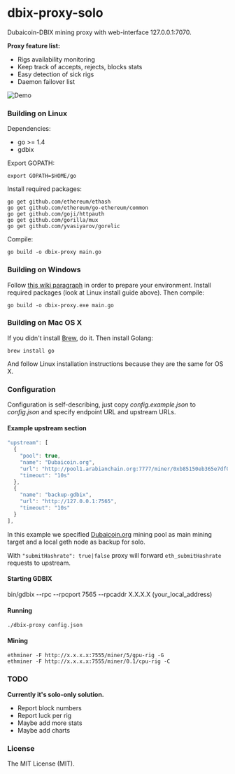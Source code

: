 # dbix-proxy-solo

Dubaicoin-DBIX mining proxy with web-interface 127.0.0.1:7070.

**Proxy feature list:**

* Rigs availability monitoring
* Keep track of accepts, rejects, blocks stats
* Easy detection of sick rigs
* Daemon failover list

![Demo](https://raw.githubusercontent.com/sanja18/dbix-proxy-solo/master/proxy.png)

### Building on Linux

Dependencies:

  * go >= 1.4
  * gdbix

Export GOPATH:

    export GOPATH=$HOME/go

Install required packages:

    go get github.com/ethereum/ethash
    go get github.com/ethereum/go-ethereum/common
    go get github.com/goji/httpauth
    go get github.com/gorilla/mux
    go get github.com/yvasiyarov/gorelic

Compile:

    go build -o dbix-proxy main.go

### Building on Windows

Follow [this wiki paragraph](https://github.com/ethereum/go-ethereum/wiki/Installation-instructions-for-Windows#building-from-source) in order to prepare your environment.
Install required packages (look at Linux install guide above). Then compile:

    go build -o dbix-proxy.exe main.go

### Building on Mac OS X

If you didn't install [Brew](http://brew.sh/), do it. Then install Golang:

    brew install go

And follow Linux installation instructions because they are the same for OS X.

### Configuration

Configuration is self-describing, just copy *config.example.json* to *config.json* and specify endpoint URL and upstream URLs.

#### Example upstream section

```javascript
"upstream": [
  {
    "pool": true,
    "name": "Dubaicoin.org",
    "url": "http://pool1.arabianchain.org:7777/miner/0xb85150eb365e7df0941f0cf08235f987ba91506a/proxy",
    "timeout": "10s"
  },
  {
    "name": "backup-gdbix",
    "url": "http://127.0.0.1:7565",
    "timeout": "10s"
  }
],
```

In this example we specified [Dubaicoin.org](https://pool.dubaicoin.org) mining pool as main mining target and a local geth node as backup for solo.

With <code>"submitHashrate": true|false</code> proxy will forward <code>eth_submitHashrate</code> requests to upstream.

#### Starting GDBIX

bin/gdbix --rpc --rpcport 7565 --rpcaddr X.X.X.X (your_local_address)

#### Running

    ./dbix-proxy config.json

#### Mining

    ethminer -F http://x.x.x.x:7555/miner/5/gpu-rig -G
    ethminer -F http://x.x.x.x:7555/miner/0.1/cpu-rig -C


### TODO

**Currently it's solo-only solution.**

* Report block numbers
* Report luck per rig
* Maybe add more stats
* Maybe add charts


### License

The MIT License (MIT).
